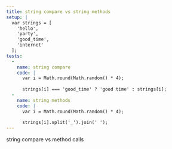 ```yaml
---
title: string compare vs string methods
setup: |
  var strings = [
    'hello',
    'party',
    'good_time',
    'internet'
  ];
tests:
  -
    name: string compare
    code: |
      var i = Math.round(Math.random() * 4);
      
      strings[i] === 'good_time' ? 'good time' : strings[i];
  -
    name: string methods
    code: |
      var i = Math.round(Math.random() * 4);
      
      strings[i].split('_').join(' ');
---
```

string compare vs method calls
